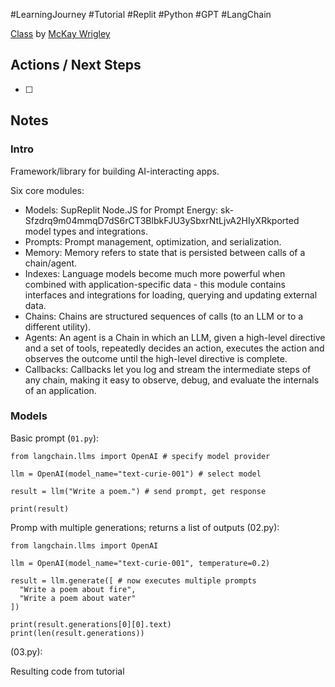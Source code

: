 #LearningJourney #Tutorial #Replit #Python #GPT #LangChain

[Class](https://replit.com/@dudgeon/Takeoff-School-LangChain-101-Models#main.py) by [McKay Wrigley](https://twitter.com/mckaywrigley/status/1649492404943323136)

## Actions / Next Steps
- [ ] 

## Notes

### Intro
Framework/library for building AI-interacting apps.

Six core modules:
- Models: SupReplit Node.JS for Prompt Energy:
sk-Sfzdrq9m04mmqD7dS6rCT3BlbkFJU3ySbxrNtLjvA2HIyXRkported model types and integrations.
- Prompts: Prompt management, optimization, and serialization.
- Memory: Memory refers to state that is persisted between calls of a chain/agent.
- Indexes: Language models become much more powerful when combined with application-specific data - this module contains interfaces and integrations for loading, querying and updating external data.
- Chains: Chains are structured sequences of calls (to an LLM or to a different utility).
- Agents: An agent is a Chain in which an LLM, given a high-level directive and a set of tools, repeatedly decides an action, executes the action and observes the outcome until the high-level directive is complete.
- Callbacks: Callbacks let you log and stream the intermediate steps of any chain, making it easy to observe, debug, and evaluate the internals of an application.

### Models

Basic prompt (`01.py`):
```
from langchain.llms import OpenAI # specify model provider

llm = OpenAI(model_name="text-curie-001") # select model

result = llm("Write a poem.") # send prompt, get response

print(result)
```

Promp with multiple generations; returns a list of outputs (02.py):
```
from langchain.llms import OpenAI

llm = OpenAI(model_name="text-curie-001", temperature=0.2)

result = llm.generate([ # now executes multiple prompts
  "Write a poem about fire",
  "Write a poem about water"
])

print(result.generations[0][0].text)
print(len(result.generations))
```

(03.py):


Resulting code from tutorial